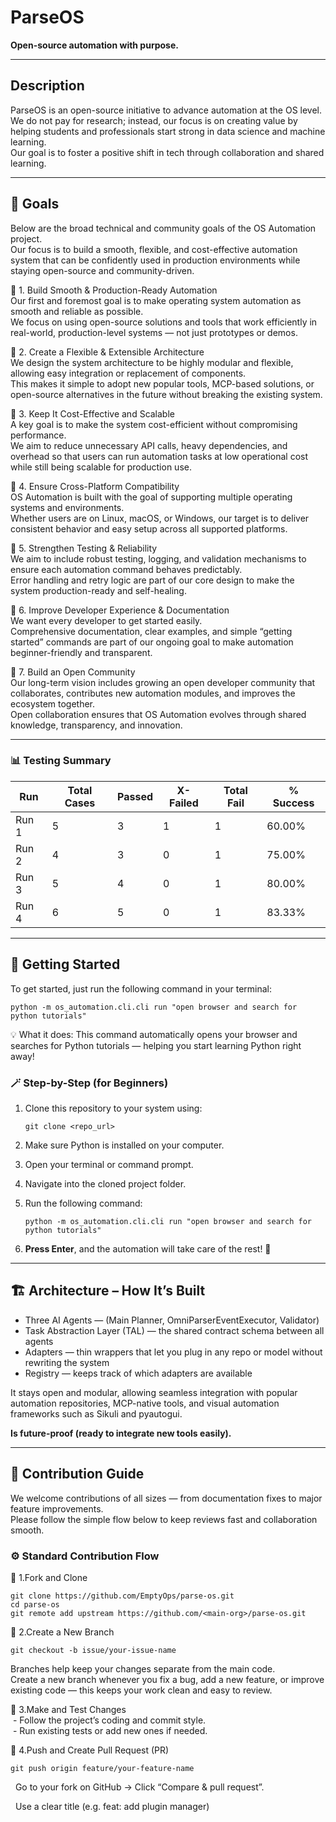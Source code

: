 # ParseOS  
**Open-source automation with purpose.**

---

## Description  
ParseOS is an open-source initiative to advance automation at the OS level.  
We do not pay for research; instead, our focus is on creating value by helping students and professionals start strong in data science and machine learning.  
Our goal is to foster a positive shift in tech through collaboration and shared learning.

---

## 🎯 Goals
Below are the broad technical and community goals of the OS Automation project.  
Our focus is to build a smooth, flexible, and cost-effective automation system that can be confidently used in production environments while staying open-source and community-driven.

🔹 1. Build Smooth & Production-Ready Automation  
Our first and foremost goal is to make operating system automation as smooth and reliable as possible.  
We focus on using open-source solutions and tools that work efficiently in real-world, production-level systems — not just prototypes or demos.

🔹 2. Create a Flexible & Extensible Architecture  
We design the system architecture to be highly modular and flexible, allowing easy integration or replacement of components.  
This makes it simple to adopt new popular tools, MCP-based solutions, or open-source alternatives in the future without breaking the existing system.

🔹 3. Keep It Cost-Effective and Scalable  
A key goal is to make the system cost-efficient without compromising performance.  
We aim to reduce unnecessary API calls, heavy dependencies, and overhead so that users can run automation tasks at low operational cost while still being scalable for production use.

🔹 4. Ensure Cross-Platform Compatibility  
OS Automation is built with the goal of supporting multiple operating systems and environments.  
Whether users are on Linux, macOS, or Windows, our target is to deliver consistent behavior and easy setup across all supported platforms.

🔹 5. Strengthen Testing & Reliability  
We aim to include robust testing, logging, and validation mechanisms to ensure each automation command behaves predictably.  
Error handling and retry logic are part of our core design to make the system production-ready and self-healing.

🔹 6. Improve Developer Experience & Documentation  
We want every developer to get started easily.  
Comprehensive documentation, clear examples, and simple “getting started” commands are part of our ongoing goal to make automation beginner-friendly and transparent.

🔹 7. Build an Open Community  
Our long-term vision includes growing an open developer community that collaborates, contributes new automation modules, and improves the ecosystem together.  
Open collaboration ensures that OS Automation evolves through shared knowledge, transparency, and innovation.

---

### 📊 Testing Summary  

| Run | Total Cases | Passed | X-Failed | Total Fail | % Success |
|-----|--------------|--------|-----------|-------------|------------|
| Run 1 | 5 | 3 | 1 | 1 | 60.00% |
| Run 2 | 4 | 3 | 0 | 1 | 75.00% |
| Run 3 | 5 | 4 | 0 | 1 | 80.00% |
| Run 4 | 6 | 5 | 0 | 1 | 83.33% |

---

## 🚀 Getting Started

To get started, just run the following command in your terminal:

```
python -m os_automation.cli.cli run "open browser and search for python tutorials"
```

💡 What it does:
This command automatically opens your browser and searches for Python tutorials — helping you start learning Python right away!


### 🪄 Step-by-Step (for Beginners)

1. Clone this repository to your system using:
   ```
   git clone <repo_url>
   ```
2. Make sure Python is installed on your computer.

3. Open your terminal or command prompt.

4. Navigate into the cloned project folder.

5. Run the following command:
   ```
   python -m os_automation.cli.cli run "open browser and search for python tutorials"
   ```
6. **Press Enter**, and the automation will take care of the rest! 🎉

---

## 🏗️ Architecture – How It’s Built

- Three AI Agents — (Main Planner, OmniParserEventExecutor, Validator)  
- Task Abstraction Layer (TAL) — the shared contract schema between all agents  
- Adapters — thin wrappers that let you plug in any repo or model without rewriting the system  
- Registry — keeps track of which adapters are available  

It stays open and modular, allowing seamless integration with popular automation repositories, MCP-native tools, and visual automation frameworks such as Sikuli and pyautogui.

**Is future-proof (ready to integrate new tools easily).**

---

## 🧩 Contribution Guide  
We welcome contributions of all sizes — from documentation fixes to major feature improvements.  
Please follow the simple flow below to keep reviews fast and collaboration smooth.

### ⚙️ Standard Contribution Flow  

🔹 1.Fork and Clone  

	git clone https://github.com/EmptyOps/parse-os.git  
	cd parse-os  
	git remote add upstream https://github.com/<main-org>/parse-os.git   

🔹 2.Create a New Branch  

	git checkout -b issue/your-issue-name  

Branches help keep your changes separate from the main code.  
Create a new branch whenever you fix a bug, add a new feature, or improve existing code — this keeps your work clean and easy to review.

🔹 3.Make and Test Changes  
&nbsp;- Follow the project’s coding and commit style.  
&nbsp;- Run existing tests or add new ones if needed.

🔹 4.Push and Create Pull Request (PR)  

	git push origin feature/your-feature-name  

&nbsp;&nbsp;Go to your fork on GitHub → Click “Compare & pull request”.  

&nbsp;&nbsp;Use a clear title (e.g. feat: add plugin manager)  
